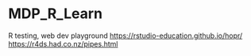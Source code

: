# MDP_R_Learn
R testing, web dev playground
https://rstudio-education.github.io/hopr/
https://r4ds.had.co.nz/pipes.html
